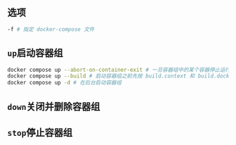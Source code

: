 
<p id="dP3mHqdfZzhM2iqAoXWehG">



</p>

<p id="hFFmEyacUwrj2PdsrCrLT3">

## 选项

</p>

<p id="ssBtpyHgzkRMd34dCfyyXW">

```Bash
-f # 指定 docker-compose 文件
```


</p>

<p id="bzFWBvMAsjop2J68BX5nnd">

## `up`启动容器组

</p>

<p id="2yReNwGrSDef5nDSJoei8g">

```Bash
docker compose up --abort-on-container-exit # 一旦容器组中的某个容器停止运行，就停止所有容器运行
docker compose up --build # 启动容器组之前先按 build.context 和 build.dockerfile 构建一次镜像
docker compose up -d # 在后台启动容器组
```


</p>

<p id="khGR5jrzBmmYuyk7LcfTWA">

## `down`关闭并删除容器组

</p>

<p id="xjWWhYbHogi2SimP6PLVMo">

## `stop`停止容器组

</p>
